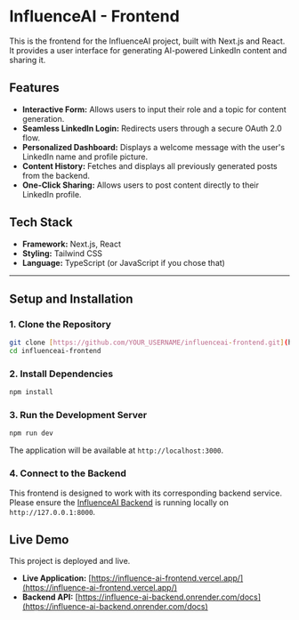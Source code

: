 # InfluenceAI - Frontend

This is the frontend for the InfluenceAI project, built with Next.js and React. It provides a user interface for generating AI-powered LinkedIn content and sharing it.

## Features

* **Interactive Form:** Allows users to input their role and a topic for content generation.
* **Seamless LinkedIn Login:** Redirects users through a secure OAuth 2.0 flow.
* **Personalized Dashboard:** Displays a welcome message with the user's LinkedIn name and profile picture.
* **Content History:** Fetches and displays all previously generated posts from the backend.
* **One-Click Sharing:** Allows users to post content directly to their LinkedIn profile.

## Tech Stack

* **Framework:** Next.js, React
* **Styling:** Tailwind CSS
* **Language:** TypeScript (or JavaScript if you chose that)

---

## Setup and Installation

### 1. Clone the Repository
```bash
git clone [https://github.com/YOUR_USERNAME/influenceai-frontend.git](https://github.com/YOUR_USERNAME/influenceai-frontend.git)
cd influenceai-frontend
```

### 2. Install Dependencies
```bash
npm install
```

### 3. Run the Development Server
```bash
npm run dev
```
The application will be available at `http://localhost:3000`.

### 4. Connect to the Backend
This frontend is designed to work with its corresponding backend service. Please ensure the [InfluenceAI Backend](https://github.com/YOUR_USERNAME/influence-os-backend) is running locally on `http://127.0.0.1:8000`.

## Live Demo

This project is deployed and live.
* **Live Application:** [https://influence-ai-frontend.vercel.app/](https://influence-ai-frontend.vercel.app/)
* **Backend API:** [https://influence-ai-backend.onrender.com/docs](https://influence-ai-backend.onrender.com/docs)
